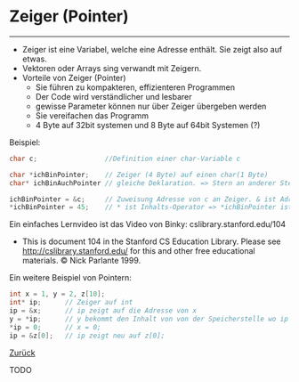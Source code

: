 # Zeiger (Pointer)
---

* Zeiger ist eine Variabel, welche eine Adresse enthält. Sie zeigt also auf etwas.
* Vektoren oder Arrays sing verwandt mit Zeigern.
* Vorteile von Zeiger (Pointer)
  * Sie führen zu kompakteren, effizienteren Programmen
  * Der Code wird verständlicher und lesbarer
  * gewisse Parameter können nur über Zeiger übergeben werden
  * Sie vereifachen das Programm
  * 4 Byte auf 32bit systemen und 8 Byte auf 64bit Systemen (?) 
  
Beispiel:
```c
char c;                 //Definition einer char-Variable c

char *ichBinPointer;    // Zeiger (4 Byte) auf einen char(1 Byte)
char* ichBinAuchPointer // gleiche Deklaration. => Stern an anderer Stelle

ichBinPointer = &c;     // Zuweisung Adresse von c an Zeiger. & ist Adress-Operator
*ichBinPointer = 45;    // * ist Inhalts-Operator => *ichBinPointer ist Inhalt wo ichBinPointer hinzeigt. hier also 45.  c hat jetzt den Wert 45


```
Ein einfaches Lernvideo ist das Video von Binky:
cslibrary.stanford.edu/104

* This is document 104 in the Stanford CS Education Library.
Please see http://cslibrary.stanford.edu/ for this and other
free educational materials.
&copy; Nick Parlante 1999.

Ein weitere Beispiel von Pointern:
```c
int x = 1, y = 2, z[10];
int* ip;      // Zeiger auf int
ip = &x;      // ip zeigt auf die Adresse von x
y = *ip;      // y bekommt den Inhalt von von der Speicherstelle wo ip drauf zeigt. in diesem falle von x = 1;
*ip = 0;      // x = 0;
ip = &z[0];   // ip zeigt neu auf z[0];
```


[Zurück](datatypes.md)

TODO


